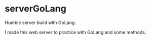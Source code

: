 # serverGoLang
Humble server build with GoLang.

I made this web server to practice with GoLang and some methods.
